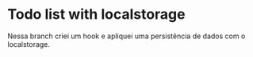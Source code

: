 # Todo list with localstorage

Nessa branch criei um hook e apliquei uma persistência de dados com o localstorage. 